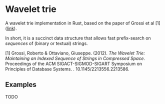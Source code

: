 # Wavelet trie

A wavelet trie implementation in Rust, based on the paper of Grossi et al [1] ([link](https://arxiv.org/abs/1204.3581)).

In short, it is a succinct data structure that allows fast prefix-search on _sequences_ of (binary or textual) strings.

[1] Grossi, Roberto & Ottaviano, Giuseppe. (2012). _The Wavelet Trie: Maintaining an Indexed Sequence of Strings in
Compressed Space_. Proceedings of the ACM SIGACT-SIGMOD-SIGART Symposium on Principles of Database Systems. . 10.1145/2213556.2213586.

## Examples

TODO
